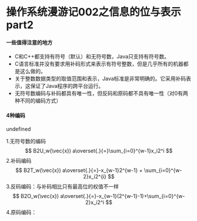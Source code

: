 # 操作系统漫游记002之信息的位与表示part2

#### 一些值得注意的地方

+ C和C++都支持有符号（默认）和无符号数，Java只支持有符号数。
+ C语言标准并没有要求用补码形式来表示有符号整数，但是几乎所有的机器都是这么做的。
+ 关于整数数据类型的取值范围和表示，Java标准是非常明确的。它采用补码表示，这保证了Java程序的跨平台运行。
+ 无符号数编码与补码都具有唯一性，但反码和原码都不具有唯一性（对0有两种不同的编码方式）

#### 4种编码

undefined<script type="text/javascript" src="http://cdn.mathjax.org/mathjax/latest/MathJax.js?config=default"></script>

1.无符号数的编码
$$
B2U_w(\vec{x}) a\overset{.}{=}\sum_{i=0}^{w-1}x_i2^i
$$
2.补码编码
$$
B2T_w(\vec{x}) a\overset{.}{=}-x_{w-1}2^{w-1} + \sum_{i=0}^{w-2}x_i2^{i}
$$
3.反码编码：与补码相比只有最高位的权值不一样
$$
B2O_w(\vec{x}) a\overset{.}{=}-x_{w-1}(2^{w-1}-1)+\sum_{i=0}^{w-2}x_i2^i
$$
4.原码编码：



